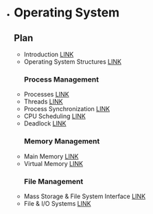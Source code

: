 - # Operating System


  ## Plan 

  - Introduction [LINK](https://github.com/sorious77/Study/tree/master/Operating_System/Introduction)
  - Operating System Structures [LINK](https://github.com/sorious77/Study/tree/master/Operating_System/Operating%20System%20Structures)
    ### Process Management
  - Processes [LINK](https://github.com/sorious77/Study/tree/master/Operating_System/Processes)
  - Threads [LINK](https://github.com/sorious77/Study/tree/master/Operating_System/Threads)
  - Process Synchronization [LINK](https://github.com/sorious77/Study/tree/master/Operating_System/Process%20Synchronization)
  - CPU Scheduling [LINK](https://github.com/sorious77/Study/tree/master/Operating_System/CPU%20Scheduling)
  - Deadlock [LINK](https://github.com/sorious77/Study/tree/master/Operating_System/Deadlock)
    ### Memory Management
  - Main Memory [LINK](https://github.com/sorious77/Study/tree/master/Operating_System/Main%20Memory)
  - Virtual Memory [LINK](https://github.com/sorious77/Study/tree/master/Operating_System/Virtual%20Memory)
    ### File Management
  - Mass Storage & File System Interface [LINK](https://github.com/sorious77/Study/tree/master/Operating_System/Mass%20Storage%20&%20File%20System%20Interface)
  - File & I/O Systems [LINK](https://github.com/sorious77/Study/tree/master/Operating_System/File%20IO)
